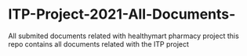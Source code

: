 # ITP-Project-2021-All-Documents-
All submited documents related with healthymart pharmacy project
this repo contains all documents related with the ITP project
